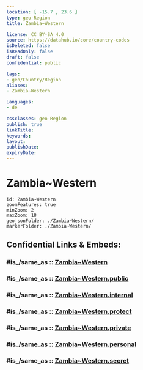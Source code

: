 ```yaml
---
location: [ -15.7 , 23.6 ] 
type: geo-Region
title: Zambia~Western

license: CC BY-SA 4.0
source: https://datahub.io/core/country-codes
isDeleted: false
isReadOnly: false
draft: false
confidential: public

tags:
- geo/Country/Region
aliases:
- Zambia~Western

Languages:
- de

cssclasses: geo-Region
publish: true
linkTitle: 
keywords: 
layout: 
publishDate: 
expiryDate: 
---
```


# Zambia~Western

```leaflet
id: Zambia~Western
zoomFeatures: true 
minZoom: 2 
maxZoom: 18
geojsonFolder: ./Zambia~Western/
markerFolder: ./Zambia~Western/
```


## Confidential Links & Embeds: 

### #is_/same_as :: [Zambia~Western](/_Standards/Earth/Continent/Africa/Africa~Central/Zambia/Provinces~Zambia/Zambia~Western.md) 

### #is_/same_as :: [Zambia~Western.public](/_public/Earth/Continent/Africa/Africa~Central/Zambia/Provinces~Zambia/Zambia~Western.public.md) 

### #is_/same_as :: [Zambia~Western.internal](/_internal/Earth/Continent/Africa/Africa~Central/Zambia/Provinces~Zambia/Zambia~Western.internal.md) 

### #is_/same_as :: [Zambia~Western.protect](/_protect/Earth/Continent/Africa/Africa~Central/Zambia/Provinces~Zambia/Zambia~Western.protect.md) 

### #is_/same_as :: [Zambia~Western.private](/_private/Earth/Continent/Africa/Africa~Central/Zambia/Provinces~Zambia/Zambia~Western.private.md) 

### #is_/same_as :: [Zambia~Western.personal](/_personal/Earth/Continent/Africa/Africa~Central/Zambia/Provinces~Zambia/Zambia~Western.personal.md) 

### #is_/same_as :: [Zambia~Western.secret](/_secret/Earth/Continent/Africa/Africa~Central/Zambia/Provinces~Zambia/Zambia~Western.secret.md)

